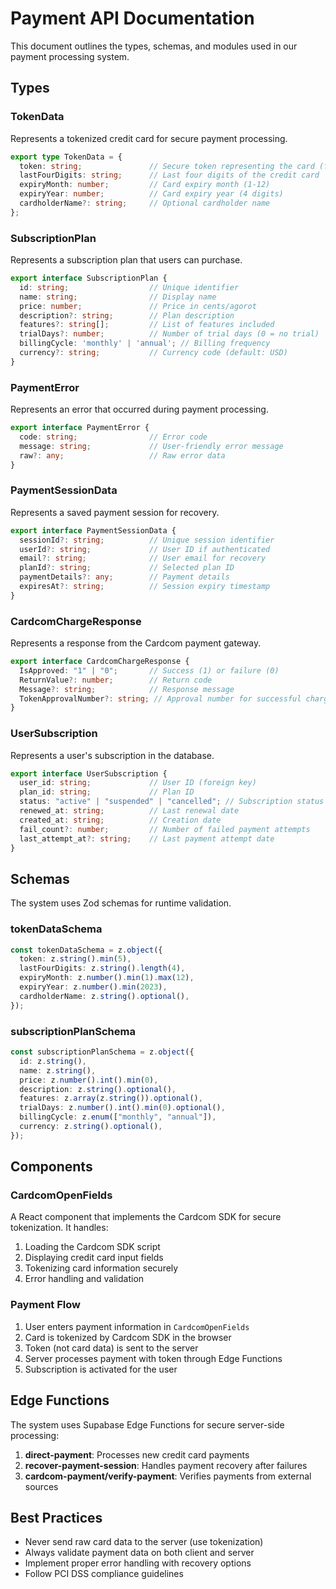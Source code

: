 
# Payment API Documentation

This document outlines the types, schemas, and modules used in our payment processing system.

## Types

### TokenData

Represents a tokenized credit card for secure payment processing.

```typescript
export type TokenData = {
  token: string;               // Secure token representing the card (from payment processor)
  lastFourDigits: string;      // Last four digits of the credit card
  expiryMonth: number;         // Card expiry month (1-12)
  expiryYear: number;          // Card expiry year (4 digits)
  cardholderName?: string;     // Optional cardholder name
};
```

### SubscriptionPlan

Represents a subscription plan that users can purchase.

```typescript
export interface SubscriptionPlan {
  id: string;                  // Unique identifier
  name: string;                // Display name
  price: number;               // Price in cents/agorot
  description?: string;        // Plan description
  features?: string[];         // List of features included
  trialDays?: number;          // Number of trial days (0 = no trial)
  billingCycle: 'monthly' | 'annual'; // Billing frequency
  currency?: string;           // Currency code (default: USD)
}
```

### PaymentError

Represents an error that occurred during payment processing.

```typescript
export interface PaymentError {
  code: string;                // Error code
  message: string;             // User-friendly error message
  raw?: any;                   // Raw error data
}
```

### PaymentSessionData

Represents a saved payment session for recovery.

```typescript
export interface PaymentSessionData {
  sessionId?: string;          // Unique session identifier
  userId?: string;             // User ID if authenticated
  email?: string;              // User email for recovery
  planId?: string;             // Selected plan ID
  paymentDetails?: any;        // Payment details
  expiresAt?: string;          // Session expiry timestamp
}
```

### CardcomChargeResponse

Represents a response from the Cardcom payment gateway.

```typescript
export interface CardcomChargeResponse {
  IsApproved: "1" | "0";       // Success (1) or failure (0)
  ReturnValue?: number;        // Return code
  Message?: string;            // Response message
  TokenApprovalNumber?: string; // Approval number for successful charges
}
```

### UserSubscription

Represents a user's subscription in the database.

```typescript
export interface UserSubscription {
  user_id: string;             // User ID (foreign key)
  plan_id: string;             // Plan ID
  status: "active" | "suspended" | "cancelled"; // Subscription status
  renewed_at: string;          // Last renewal date
  created_at: string;          // Creation date
  fail_count?: number;         // Number of failed payment attempts
  last_attempt_at?: string;    // Last payment attempt date
}
```

## Schemas

The system uses Zod schemas for runtime validation.

### tokenDataSchema

```typescript
const tokenDataSchema = z.object({
  token: z.string().min(5),
  lastFourDigits: z.string().length(4),
  expiryMonth: z.number().min(1).max(12),
  expiryYear: z.number().min(2023),
  cardholderName: z.string().optional(),
});
```

### subscriptionPlanSchema

```typescript
const subscriptionPlanSchema = z.object({
  id: z.string(),
  name: z.string(),
  price: z.number().int().min(0),
  description: z.string().optional(),
  features: z.array(z.string()).optional(),
  trialDays: z.number().int().min(0).optional(),
  billingCycle: z.enum(["monthly", "annual"]),
  currency: z.string().optional(),
});
```

## Components

### CardcomOpenFields

A React component that implements the Cardcom SDK for secure tokenization. It handles:

1. Loading the Cardcom SDK script
2. Displaying credit card input fields
3. Tokenizing card information securely
4. Error handling and validation

### Payment Flow

1. User enters payment information in `CardcomOpenFields`
2. Card is tokenized by Cardcom SDK in the browser
3. Token (not card data) is sent to the server
4. Server processes payment with token through Edge Functions
5. Subscription is activated for the user

## Edge Functions

The system uses Supabase Edge Functions for secure server-side processing:

1. **direct-payment**: Processes new credit card payments
2. **recover-payment-session**: Handles payment recovery after failures
3. **cardcom-payment/verify-payment**: Verifies payments from external sources

## Best Practices

- Never send raw card data to the server (use tokenization)
- Always validate payment data on both client and server
- Implement proper error handling with recovery options
- Follow PCI DSS compliance guidelines


